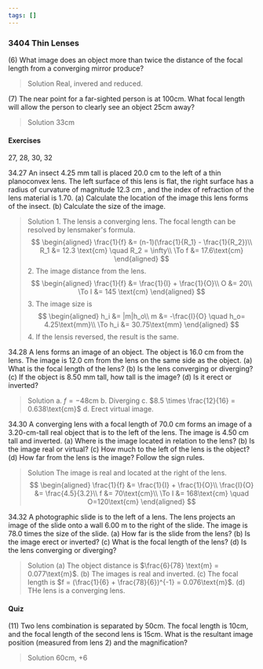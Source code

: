 ```yaml
---
tags: []
---
```


### 3404 Thin Lenses

(6) What image does an object more than twice the distance of the focal length from a converging mirror produce?
>Solution
Real, invered and reduced.

(7) The near point for a far-sighted person is at 100cm. What focal length will allow the person to clearly see an object 25cm away?
>Solution
33cm

#### Exercises
27, 28, 30, 32

34.27 An insect 4.25 mm tall is placed 20.0 cm to the left of a thin  planoconvex lens. The left surface of this lens is flat, the right surface has a radius of curvature of magnitude 12.3 cm , and the index of refraction of the lens material is 1.70. (a) Calculate the location of the image this lens forms of the insect. (b) Calculate the size of the image.
>Solution
1\. The lensis a converging lens. The focal length can be resolved by lensmaker's formula.
$$
\begin{aligned}
\frac{1}{f} &= (n-1)(\frac{1}{R_1} - \frac{1}{R_2})\\
R_1 &= 12.3 \text{cm} \quad R_2 = \infty\\
\To f &= 17.6\text{cm}
\end{aligned}
$$
2\. The image distance from the lens.
$$
\begin{aligned}
\frac{1}{f} &= \frac{1}{I} + \frac{1}{O}\\
O &= 20\\
\To I &= 145 \text{cm}
\end{aligned}
$$
3\. The image size is
$$
\begin{aligned}
h_i &= |m|h_o\\
m &= -\frac{I}{O} \quad h_o= 4.25\text{mm}\\
\To h_i &= 30.75\text{mm}
\end{aligned}
$$
4\. If the lensis reversed, the result is the same.

34.28 A lens forms an image of an object. The object is 16.0 cm from the lens. The image is 12.0 cm from the lens on the same side as the object.
(a) What is the focal length of the lens?
(b) Is the lens converging or diverging?
(c) If the object is 8.50 mm tall, how tall is the image?
(d) Is it erect or inverted?
>Solution
a. $f=-48\text{cm}$
b. Diverging
c. $8.5 \times \frac{12}{16} = 0.638\text{cm}$
d. Erect virtual image.

34.30 A converging lens with a focal length of 70.0 cm forms an image of a 3.20-cm-tall real object that is to the left of the lens. The image is 4.50 cm tall and inverted.
(a) Where is the image located in relation to the lens?
(b) Is the image real or virtual?
(c) How much to the left of the lens is the object?
(d) How far from the lens is the image? Follow the sign rules.
>Solution
The image is real and located at the right of the lens.
$$
\begin{aligned}
\frac{1}{f} &= \frac{1}{I} + \frac{1}{O}\\
\frac{I}{O} &= \frac{4.5}{3.2}\\
f &= 70\text{cm}\\
\To I &= 168\text{cm} \quad O=120\text{cm}
\end{aligned}
$$

34.32 A photographic slide is to the left of a lens. The lens projects an image of the slide onto a wall 6.00 m to the right of the slide. The image is 78.0 times the size of the slide.
(a) How far is the slide from the lens?
(b) Is the image erect or inverted?
(c) What is the focal length of the lens?
(d) Is the lens converging or diverging?
>Solution
(a) The object distance is $\frac{6}{78} \text{m} = 0.077\text{m}$.
(b) The images is real and inverted.
(c) The focal length is $f = (\frac{1}{6} + \frac{78}{6})^{-1} = 0.076\text{m}$.
(d) THe lens is a converging lens.

#### Quiz
(11) Two lens combination is separated by 50cm. The focal length is 10cm, and the focal length of the second lens is 15cm. What is the resultant image position (measured from lens 2) and the magnification?
>Solution
60cm, +6
